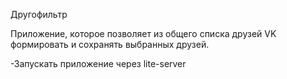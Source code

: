 Другофильтр

Приложение, которое позволяет из общего списка друзей VK формировать и сохранять выбранных друзей.

-Запускать приложение через lite-server